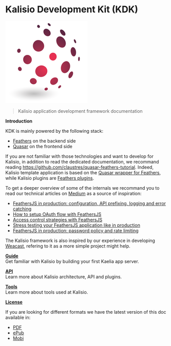 # Kalisio Development Kit (KDK)

![Kalisio logo](./images/kalisio-logo-256.png)

> Kalisio application development framework documentation

**Introduction**

KDK is mainly powered by the following stack:
* [Feathers](https://feathersjs.com/) on the backend side
* [Quasar](http://quasar-framework.org/) on the frontend side

If you are not familiar with those technologies and want to develop for Kalisio, in addition to read the dedicated documentation, we recommand reading https://github.com/claustres/quasar-feathers-tutorial. Indeed, Kalisio template application is based on the [Quasar wrapper for Feathers](https://github.com/quasarframework/quasar-wrapper-feathersjs-api), while Kalisio plugins are [Feathers plugins](https://docs.feathersjs.com/guides/advanced/creating-a-plugin.html). 

To get a deeper overview of some of the internals we recommand you to read our technical articles on [Medium](https://medium.com/@luc.claustres) as a source of inspiration:
* [FeathersJS in production: configuration, API prefixing, logging and error catching](https://blog.feathersjs.com/feathersjs-in-production-configuration-api-prefixing-logging-and-error-catching-2a80e044e233)
* [How to setup OAuth flow with FeathersJS](https://blog.feathersjs.com/how-to-setup-oauth-flow-with-featherjs-522bdecb10a8)
* [Access control strategies with FeathersJS](https://blog.feathersjs.com/access-control-strategies-with-feathersjs-72452268739d)
* [Stress testing your FeathersJS application like in production](https://blog.feathersjs.com/stress-testing-your-feathersjs-application-like-in-production-4b8611ee8d9e)
* [FeathersJS in production: password policy and rate limiting](https://medium.com/@luc.claustres/feathersjs-in-production-password-policy-and-rate-limiting-32c9874dc563)

The Kalisio framework is also inspired by our experience in developing [Weacast](https://weacast.gitbooks.io/weacast-docs/), refering to it as a more simple project might help.

[**Guide**](./guides/README.MD)<br/>
Get familiar with Kalisio by building your first Kaelia app server.

[**API**](./api/README.MD)<br/>
Learn more about Kalisio architecture, API and plugins.

[**Tools**](./tools/README.MD)<br/>
Learn more about tools used at Kalisio.

[**License**](./LICENSE.MD)

If you are looking for different formats we have the latest version of this doc available in:

* [PDF](https://www.gitbook.com/download/pdf/book/kalisio/kalisio)
* [ePub](https://www.gitbook.com/download/epub/book/kalisio/kalisio)
* [Mobi](https://www.gitbook.com/download/mobi/book/kalisio/kalisio)

